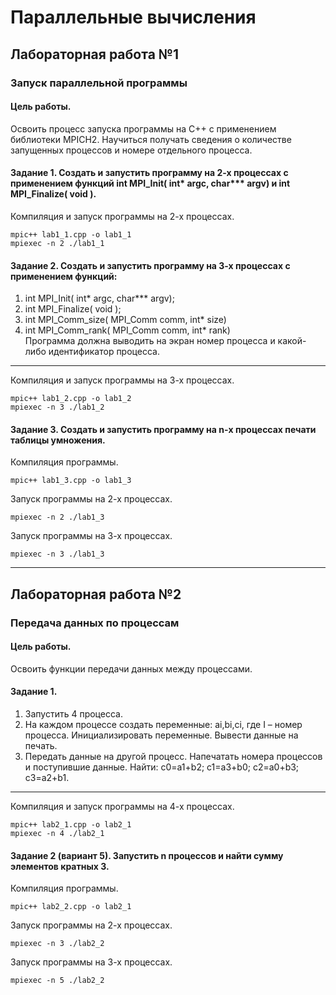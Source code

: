 # Параллельные вычисления  
## Лабораторная работа №1  
### Запуск параллельной программы  
#### Цель работы.
Освоить процесс запуска программы на С++ с применением библиотеки MPICH2. Научиться получать сведения о количестве запущенных процессов и номере отдельного процесса.
#### Задание 1. Создать и запустить программу на 2-х процессах с применением функций int MPI_Init( int* argc, char*** argv) и int MPI_Finalize( void ).   
Компиляция и запуск программы на 2-х процессах.  
```
mpic++ lab1_1.cpp -o lab1_1
mpiexec -n 2 ./lab1_1
```
#### Задание 2. Создать и запустить программу на 3-х процессах с применением функций:
1)	int MPI_Init( int* argc, char*** argv);
2)	int MPI_Finalize( void );
3)	int MPI_Comm_size( MPI_Comm comm, int* size)
4)	int MPI_Comm_rank( MPI_Comm comm, int* rank)  
Программа должна выводить на экран номер процесса и какой-либо идентификатор процесса.
---
Компиляция и запуск программы на 3-х процессах. 
```
mpic++ lab1_2.cpp -o lab1_2
mpiexec -n 3 ./lab1_2
```
#### Задание 3. Создать и запустить программу на n-х процессах печати таблицы умножения.
Компиляция программы. 
```
mpic++ lab1_3.cpp -o lab1_3
```
Запуск программы на 2-х процессах. 
```
mpiexec -n 2 ./lab1_3
```
Запуск программы на 3-х процессах. 
```
mpiexec -n 3 ./lab1_3
```
---
## Лабораторная работа №2  
### Передача данных по процессам
#### Цель работы.
Освоить функции передачи данных между процессами.
#### Задание 1. 
1)	Запустить 4 процесса. 
2)	На каждом процессе создать переменные: ai,bi,ci, где I – номер процесса. Инициализировать переменные. Вывести данные на печать. 
3)	Передать данные на другой процесс. Напечатать номера процессов и поступившие данные. Найти: c0=a1+b2; с1=a3+b0;  c2=a0+b3; c3=a2+b1.
---
Компиляция и запуск программы на 4-х процессах. 
```
mpic++ lab2_1.cpp -o lab2_1
mpiexec -n 4 ./lab2_1
```
#### Задание 2 (вариант 5). Запустить n процессов и найти сумму элементов кратных 3.
Компиляция программы. 
```
mpic++ lab2_2.cpp -o lab2_1
```
Запуск программы на 2-х процессах. 
```
mpiexec -n 3 ./lab2_2
```
Запуск программы на 3-х процессах. 
```
mpiexec -n 5 ./lab2_2
```
